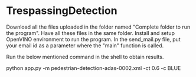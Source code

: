 # TrespassingDetection

Download all the files uploaded in the folder named "Complete folder to run the program". Have all these files in the same folder. Install and setup OpenVINO environment to run the program. In the send_mail.py file, put your email id as a parameter where the "main" function is called. 

Run the below mentioned command in the shell to obtain results.

python app.py -m pedestrian-detection-adas-0002.xml -ct 0.6 -c BLUE
